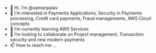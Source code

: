 - 👋 Hi, I’m @vamanpalav
- 👀 I’m interested in Payments Applications, Security in Payments processing, Credit card payments, Fraud managements, AWS Cloud concepts
- 🌱 I’m currently learning AWS Services
- 💞️ I’m looking to collaborate on Project management, Transaction security and new modern payments
- 📫 How to reach me ...

<!---
vamanpalav/vamanpalav is a ✨ special ✨ repository because its `README.md` (this file) appears on your GitHub profile.
You can click the Preview link to take a look at your changes.
--->
